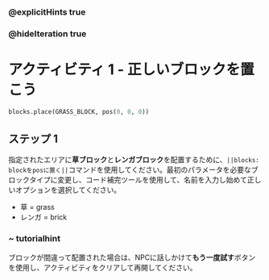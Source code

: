 ### @explicitHints true
### @hideIteration true 
# アクティビティ 1 - 正しいブロックを置こう

```python
blocks.place(GRASS_BLOCK, pos(0, 0, 0))
```

## ステップ 1
指定されたエリアに**草ブロック**と**レンガブロック**を配置するために、`||blocks: blockをposに置く||`コマンドを使用してください。最初のパラメータを必要なブロックタイプに変更し、コード補完ツールを使用して、名前を入力し始めて正しいオプションを選択してください。
- 草 = grass
- レンガ = brick

### ~ tutorialhint 
ブロックが間違って配置された場合は、NPCに話しかけて**もう一度試す**ボタンを使用し、アクティビティをクリアして再開してください。 